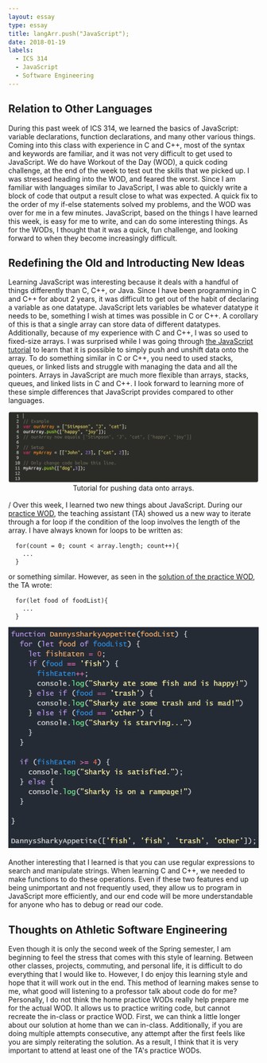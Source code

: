 ```yaml
---
layout: essay
type: essay
title: langArr.push("JavaScript");
date: 2018-01-19
labels:
  - ICS 314
  - JavaScript
  - Software Engineering
---
```


## Relation to Other Languages

During this past week of ICS 314, we learned the basics of JavaScript: variable declarations, function declarations, and many other various things. Coming into this class with experience in C and C++, most of the syntax and keywords are familiar, and it was not very difficult to get used to JavaScript. We do have Workout of the Day (WOD), a quick coding challenge, at the end of the week to test out the skills that we picked up. I was stressed heading into the WOD, and feared the worst. Since I am familiar with languages similar to JavaScript, I was able to quickly write a block of code that output a result close to what was expected. A quick fix to the order of my if-else statements solved my problems, and the WOD was over for me in a few minutes. JavaScript, based on the things I have learned this week, is easy for me to write, and can do some interesting things. As for the WODs, I thought that it was a quick, fun challenge, and looking forward to when they become increasingly difficult.

## Redefining the Old and Introducting New Ideas

Learning JavaScript was interesting because it deals with a handful of things differently than C, C++, or Java. Since I have been programming in C and C++ for about 2 years, it was difficult to get out of the habit of declaring a variable as one datatype. JavaScript lets variables be whatever datatype it needs to be, something I wish at times was possible in C or C++. A corollary of this is that a single array can store data of different datatypes. Additionally, because of my experience with C and C++, I was so used to fixed-size arrays. I was surprised while I was going through <a href="https://www.freecodecamp.org/">the JavaScript tutorial</a> to learn that it is possible to simply push and unshift data onto the array. To do something similar in C or C++, you need to used stacks, queues, or linked lists and struggle with managing the data and all the pointers. Arrays in JavaScript are much more flexible than arrays, stacks, queues, and linked lists in C and C++. I look forward to learning more of these simple differences that JavaScript provides compared to other languages.

<center>
  <img class="ui center rounded image" src="/images/javascript1-push.png">
  <figcaption>Tutorial for pushing data onto arrays.</figcaption>
</center>
<br>/
Over this week, I learned two new things about JavaScript. During our <a href="http://courses.ics.hawaii.edu/ics314s18/morea/javascript-1/danny-wod-js1-kl2.html">practice WOD</a>, the teaching assistant (TA) showed us a new way to iterate through a for loop if the condition of the loop involves the length of the array. I have always known for loops to be written as:

```
  for(count = 0; count < array.length; count++){
    ...
  }
```

or something similar. However, as seen in the <a href="https://jsfiddle.net/jsome635/a7LbLzgq/">solution of the practice WOD</a>, the TA wrote:

```
  for(let food of foodList){
    ...
  }
```

<center>
  <img class="ui medium rounded image" src="/images/javascript1-for.png">
</center>
<br/>
Another interesting that I learned is that you can use regular expressions to search and manipulate strings. When learning C and C++, we needed to make functions to do these operations. Even if these two features end up being unimportant and not frequently used, they allow us to program in JavaScript more efficiently, and our end code will be more understandable for anyone who has to debug or read our code.

## Thoughts on Athletic Software Engineering

Even though it is only the second week of the Spring semester, I am beginning to feel the stress that comes with this style of learning. Between other classes, projects, commuting, and personal life, it is difficult to do everything that I would like to. However, I do enjoy this learning style and hope that it will work out in the end. This method of learning makes sense to me, what good will listening to a professor talk about code do for me? Personally, I do not think the home practice WODs really help prepare me for the actual WOD. It allows us to practice writing code, but cannot recreate the in-class or practice WOD. First, we can think a little longer about our solution at home than we can in-class. Additionally, if you are doing multiple attempts consecutive, any attempt after the first feels like you are simply reiterating the solution. As a result, I think that it is very important to attend at least one of the TA's practice WODs.

